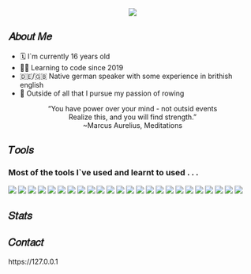 <div align='center'>
<img src='https://user-images.githubusercontent.com/116108261/197137315-e2ae7bfb-f1a9-41a6-833e-0636fdc3037b.png'>
</div>

<h2>𝐴𝑏𝑜𝑢𝑡 𝑀𝑒</h2>

 <ul>
        <li>🗓 I`m currently 16 years old </li>
        <li>👨‍💻 Learning to code since 2019 </li>
        <li>🇩🇪/🇬🇧 Native german speaker with some experience in brithish english </li>
        <li> Outside of all that I pursue my passion of rowing 
    </ul>
    <p align='center'>
                                      “You have power over your mind - not outsid events<br> 
                                          Realize this, and you will find strength.” <br>
                                                  ~Marcus Aurelius, Meditations 
 
</p>
<h2>𝑇𝑜𝑜𝑙𝑠</h2>
    <h3>Most of the tools I`ve used and learnt to used . . .   </h3>
    <div>
      <img src='https://img.shields.io/badge/Atom-%2366595C.svg?style=for-the-badge&logo=atom&logoColor=white'>
      <img src='https://img.shields.io/badge/Eclipse-FE7A16.svg?style=for-the-badge&logo=Eclipse&logoColor=white'>
      <img src='https://img.shields.io/badge/IntelliJIDEA-000000.svg?style=for-the-badge&logo=intellij-idea&logoColor=white'>
      <img src='https://img.shields.io/badge/NeoVim-%2357A143.svg?&style=for-the-badge&logo=neovim&logoColor=white'>
      <img src='https://img.shields.io/badge/Notepad++-90E59A.svg?style=for-the-badge&logo=notepad%2b%2b&logoColor=black'>
      <img src='https://img.shields.io/badge/Obsidian-%23483699.svg?style=for-the-badge&logo=obsidian&logoColor=white'>
      <img src='https://img.shields.io/badge/Visual%20Studio%20Code-0078d7.svg?style=for-the-badge&logo=visual-studio-code&logoColor=white'>
      <img src='https://img.shields.io/badge/c%23-%23239120.svg?style=for-the-badge&logo=c-sharp&logoColor=white'>
      <img src='https://img.shields.io/badge/css3-%231572B6.svg?style=for-the-badge&logo=css3&logoColor=white'>
      <img src='https://img.shields.io/badge/html5-%23E34F26.svg?style=for-the-badge&logo=html5&logoColor=white'>
      <img src='https://img.shields.io/badge/java-%23ED8B00.svg?style=for-the-badge&logo=java&logoColor=white'>
      <img src='https://img.shields.io/badge/latex-%23008080.svg?style=for-the-badge&logo=latex&logoColor=white'>
      <img src='https://img.shields.io/badge/python-3670A0?style=for-the-badge&logo=python&logoColor=ffdd54'>
      <img src='https://img.shields.io/badge/Arch%20Linux-1793D1?logo=arch-linux&logoColor=fff&style=for-the-badge'>
      <img src='https://img.shields.io/badge/iOS-000000?style=for-the-badge&logo=ios&logoColor=white'>
      <img src='https://img.shields.io/badge/Kali-268BEE?style=for-the-badge&logo=kalilinux&logoColor=white'>
      <img src='https://img.shields.io/badge/Linux-FCC624?style=for-the-badge&logo=linux&logoColor=black'>
      <img src='https://img.shields.io/badge/mac%20os-000000?style=for-the-badge&logo=macos&logoColor=F0F0F0'>
      <img src='https://img.shields.io/badge/Windows-0078D6?style=for-the-badge&logo=windows&logoColor=white'>
      <img src='https://img.shields.io/badge/Notion-%23000000.svg?style=for-the-badge&logo=notion&logoColor=white'>
      <img src='https://img.shields.io/badge/-RaspberryPi-C51A4A?style=for-the-badge&logo=Raspberry-Pi'>
      <img src='https://img.shields.io/badge/DuckDuckGo-DE5833?style=for-the-badge&logo=DuckDuckGo&logoColor=white '>
      <img src='https://img.shields.io/badge/git-%23F05033.svg?style=for-the-badge&logo=git&logoColor=white'>
      <img src='https://img.shields.io/badge/github-%23121011.svg?style=for-the-badge&logo=github&logoColor=white'>
  </div>
      
<h2>𝑆𝑡𝑎𝑡𝑠</h2>

<h2>𝐶𝑜𝑛𝑡𝑎𝑐𝑡</h2>
    https://127.0.0.1
